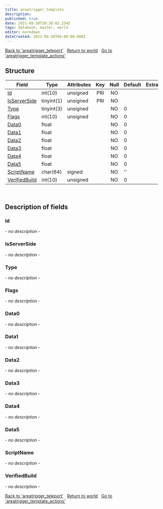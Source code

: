 ```yaml
---
title: areatrigger_template
description: 
published: true
date: 2021-08-30T20:38:02.254Z
tags: database, master, world
editor: markdown
dateCreated: 2021-08-30T06:00:00.000Z
---
```


<a href="https://dev.trinitycore.info/en/database/master/world/areatrigger_teleport" class="mt-5 v-btn v-btn--depressed v-btn--flat v-btn--outlined theme--light v-size--default darkblue--text text--lighten-3"><span class="v-btn__content"><i aria-hidden="true" class="v-icon notranslate v-icon--left mdi mdi-arrow-left theme--light"></i><span>Back to 'areatrigger_teleport'</span></span></a>&nbsp;&nbsp;&nbsp;<a href="https://dev.trinitycore.info/en/database/master/world/home" class="mt-5 v-btn v-btn--depressed v-btn--flat v-btn--outlined theme--light v-size--default darkblue--text text--lighten-3"><span class="v-btn__content"><i aria-hidden="true" class="v-icon notranslate v-icon--left mdi mdi-home-outline theme--light"></i><span>Return to world</span></span></a>&nbsp;&nbsp;&nbsp;<a href="https://dev.trinitycore.info/en/database/master/world/areatrigger_template_actions" class="mt-5 v-btn v-btn--depressed v-btn--flat v-btn--outlined theme--light v-size--default darkblue--text text--lighten-3"><span class="v-btn__content"><span>Go to 'areatrigger_template_actions'</span><i aria-hidden="true" class="v-icon notranslate v-icon--right mdi mdi-arrow-right theme--light"></i></span></a>

## Structure

| Field | Type | Attributes | Key | Null | Default | Extra | Comment |
| --- | --- | --- | :---: | :---: | --- | --- | --- |
| [Id](#id) | int(10) | unsigned | PRI | NO |  |  |  |
| [IsServerSide](#isserverside) | tinyint(1) | unsigned | PRI | NO |  |  |  |
| [Type](#type) | tinyint(3) | unsigned |  | NO | 0 |  |  |
| [Flags](#flags) | int(10) | unsigned |  | NO | 0 |  |  |
| [Data0](#data0) | float |  |  | NO | 0 |  |  |
| [Data1](#data1) | float |  |  | NO | 0 |  |  |
| [Data2](#data2) | float |  |  | NO | 0 |  |  |
| [Data3](#data3) | float |  |  | NO | 0 |  |  |
| [Data4](#data4) | float |  |  | NO | 0 |  |  |
| [Data5](#data5) | float |  |  | NO | 0 |  |  |
| [ScriptName](#scriptname) | char(64) | signed |  | NO | '' |  |  |
| [VerifiedBuild](#verifiedbuild) | int(10) | unsigned |  | NO | 0 |  |  |
&nbsp;
## Description of fields

### Id
*- no description -*
&nbsp;

### IsServerSide
*- no description -*
&nbsp;

### Type
*- no description -*
&nbsp;

### Flags
*- no description -*
&nbsp;

### Data0
*- no description -*
&nbsp;

### Data1
*- no description -*
&nbsp;

### Data2
*- no description -*
&nbsp;

### Data3
*- no description -*
&nbsp;

### Data4
*- no description -*
&nbsp;

### Data5
*- no description -*
&nbsp;

### ScriptName
*- no description -*
&nbsp;

### VerifiedBuild
*- no description -*
&nbsp;

<a href="https://dev.trinitycore.info/en/database/master/world/areatrigger_teleport" class="mt-5 v-btn v-btn--depressed v-btn--flat v-btn--outlined theme--light v-size--default darkblue--text text--lighten-3"><span class="v-btn__content"><i aria-hidden="true" class="v-icon notranslate v-icon--left mdi mdi-arrow-left theme--light"></i><span>Back to 'areatrigger_teleport'</span></span></a>&nbsp;&nbsp;&nbsp;<a href="https://dev.trinitycore.info/en/database/master/world/home" class="mt-5 v-btn v-btn--depressed v-btn--flat v-btn--outlined theme--light v-size--default darkblue--text text--lighten-3"><span class="v-btn__content"><i aria-hidden="true" class="v-icon notranslate v-icon--left mdi mdi-home-outline theme--light"></i><span>Return to world</span></span></a>&nbsp;&nbsp;&nbsp;<a href="https://dev.trinitycore.info/en/database/master/world/areatrigger_template_actions" class="mt-5 v-btn v-btn--depressed v-btn--flat v-btn--outlined theme--light v-size--default darkblue--text text--lighten-3"><span class="v-btn__content"><span>Go to 'areatrigger_template_actions'</span><i aria-hidden="true" class="v-icon notranslate v-icon--right mdi mdi-arrow-right theme--light"></i></span></a>


